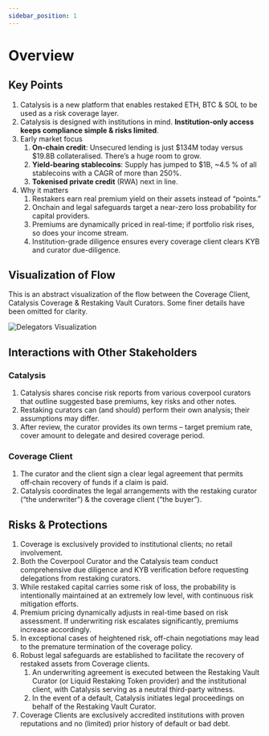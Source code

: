 ```yaml
---
sidebar_position: 1
---
```


# Overview

## **Key Points**

1. Catalysis is a new platform that enables restaked ETH, BTC & SOL to be used as a risk coverage layer.  
2. Catalysis is designed with institutions in mind. **Institution-only access keeps compliance simple & risks limited**.  
3. Early market focus  
   1. **On-chain credit**: Unsecured lending is just $134M today versus $19.8B collateralised. There’s a huge room to grow.  
   2. **Yield-bearing stablecoins**: Supply has jumped to $1B, \~4.5 % of all stablecoins with a CAGR of more than 250%.  
   3. **Tokenised private credit** (RWA) next in line.  
4. Why it matters  
   1. Restakers earn real premium yield on their assets instead of “points.”  
   2. Onchain and legal safeguards target a near-zero loss probability for capital providers.  
   3. Premiums are dynamically priced in real-time; if portfolio risk rises, so does your income stream.  
   4. Institution-grade diligence ensures every coverage client clears KYB and curator due-diligence.

## **Visualization of Flow**

This is an abstract visualization of the flow between the Coverage Client, Catalysis Coverage & Restaking Vault Curators. Some finer details have been omitted for clarity.  

![Delegators Visualization](/img/Delegators-1.svg)

## Interactions with Other Stakeholders

### **Catalysis**

1. Catalysis shares concise risk reports from various coverpool curators that outline suggested base premiums, key risks and other notes.  
2. Restaking curators can (and should) perform their own analysis; their assumptions may differ.  
3. After review, the curator provides its own terms – target premium rate, cover amount to delegate and desired coverage period.

### **Coverage Client**

1. The curator and the client sign a clear legal agreement that permits off‑chain recovery of funds if a claim is paid.  
2. Catalysis coordinates the legal arrangements with the restaking curator (“the underwriter”) & the coverage client (“the buyer”).

## **Risks & Protections**

1. Coverage is exclusively provided to institutional clients; no retail involvement.  
2. Both the Coverpool Curator and the Catalysis team conduct comprehensive due diligence and KYB verification before requesting delegations from restaking curators.  
3. While restaked capital carries some risk of loss, the probability is intentionally maintained at an extremely low level, with continuous risk mitigation efforts.  
4. Premium pricing dynamically adjusts in real-time based on risk assessment. If underwriting risk escalates significantly, premiums increase accordingly.  
5. In exceptional cases of heightened risk, off-chain negotiations may lead to the premature termination of the coverage policy.  
6. Robust legal safeguards are established to facilitate the recovery of restaked assets from Coverage clients.  
   1. An underwriting agreement is executed between the Restaking Vault Curator (or Liquid Restaking Token provider) and the institutional client, with Catalysis serving as a neutral third-party witness.  
   2. In the event of a default, Catalysis initiates legal proceedings on behalf of the Restaking Vault Curator.  
7. Coverage Clients are exclusively accredited institutions with proven reputations and no (limited) prior history of default or bad debt.
